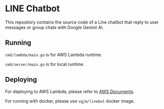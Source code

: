 # LINE Chatbot

This repository contains the source code of a Line chatbot that reply to user messages or group chats with Google Gemini AI.

## Running

`cmd/lambda/main.go` is for AWS Lambda runtime.

`cmd/server/main.go` is for local runtime.

## Deploying

For deploying to AWS Lambda, please refer to [AWS Documents](https://docs.aws.amazon.com/lambda/latest/dg/golang-package.html).

For running with docker, please use `vgjm/linebot` docker image.